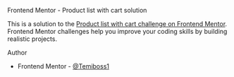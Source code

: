 Frontend Mentor - Product list with cart solution

This is a solution to the [Product list with cart challenge on Frontend Mentor](https://www.frontendmentor.io/challenges/product-list-with-cart-5MmqLVAp_d). Frontend Mentor challenges help you improve your coding skills by building realistic projects. 

 Author

- Frontend Mentor - [@Temiboss1](https://www.frontendmentor.io/profile/Temiboss1)


